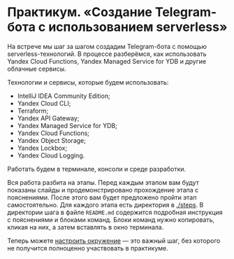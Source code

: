 # Практикум.  «Создание Telegram-бота с использованием serverless»

На встрече мы шаг за шагом создадим Telegram-бота с помощью serverless-технологий. 
В процессе разберёмся, как использовать Yandex Cloud Functions, 
Yandex Managed Service for YDB и другие облачные сервисы.

Технологии и сервисы, которые будем использовать:

* IntelliJ IDEA Community Edition;
* Yandex Cloud CLI;
* Terraform;
* Yandex API Gateway;
* Yandex Managed Service for YDB;
* Yandex Cloud Functions;
* Yandex Object Storage;
* Yandex Lockbox;
* Yandex Cloud Logging.

Работать будем в терминале, консоли и среде разработки. 

Вся работа разбита на этапы. Перед каждым этапом вам будут показаны слайды и продемонстрировано прохождение этапа с
пояснениями. После этого вам будет предложено пройти этап самостоятельно. Для каждого этапа есть директория
в [./steps](./steps). В директории шага в файле `README.md` содержится подробная инструкция с пояснениями и блоками команд. Блоки
команд нужно копировать, кликая на них, а затем вставлять в окно терминала.

Теперь можете [настроить окружение](./steps/00-init/README.md) — это важный шаг, 
без которого не получится полноценно участвовать в практикуме.
